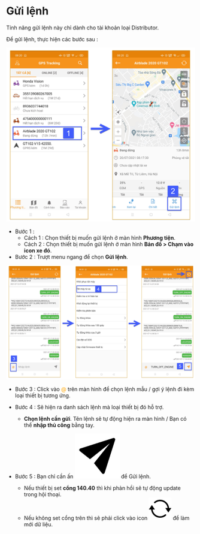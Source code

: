 
# Gửi lệnh

Tính năng gửi lệnh này chỉ dành cho tài khoản loại Distributor. 

Để  gửi lệnh, thực hiện các bước sau : 

<span class="icon-left5">![Interface Web](/docs/assets/images/web-interface/app-gotrack365/send-command-sms/send-command-1.jpg)

- Bước 1 : 
    - Cách 1 : Chọn thiết bị muốn gửi lệnh ở màn hình **Phương tiện**.
    - Cách 2 : Chọn thiết bị muốn gửi lệnh ở màn hình **Bản đồ > Chạm vào icon xe đó**.
- Bước 2 : Trượt menu ngang để chọn **Gửi lệnh**.

<span style="display:block;text-align:left">![Interface Web](/docs/assets/images/web-interface/app-gotrack365/send-command-sms/send-command-2.jpg)

- Bước 3 : Click vào <span style="color:orange"> @</span> trên màn hình để chọn lệnh mẫu / gợi ý lệnh đi kèm loại thiết bị tương ứng.
    

- Bước 4 : Sẽ hiện ra danh sách lệnh mà loại thiết bị đó hỗ trợ. 
    - **Chọn lệnh cần gửi**. Tên lệnh sẽ tự động hiện ra màn hình / Bạn có thể **nhập thủ công** bằng tay.

- Bước 5 : Bạn chỉ cần ấn  <span class="icon-left svg-filter-tick">![Ok](/docs/assets/images/web-interface/icon/SVG/send-sms.svg) để Gửi lệnh.
    - Nếu thiết bị set **cổng 140.40** thì khi phản hồi sẽ tự động update trong hội thoại.
    - Nếu không set cổng trên thì sẽ phải click vào icon <span class="icon-left svg-filter-info">![Ok](/docs/assets/images/web-interface/icon/SVG/icons8-refresh.svg)  để làm mới dữ liệu.

